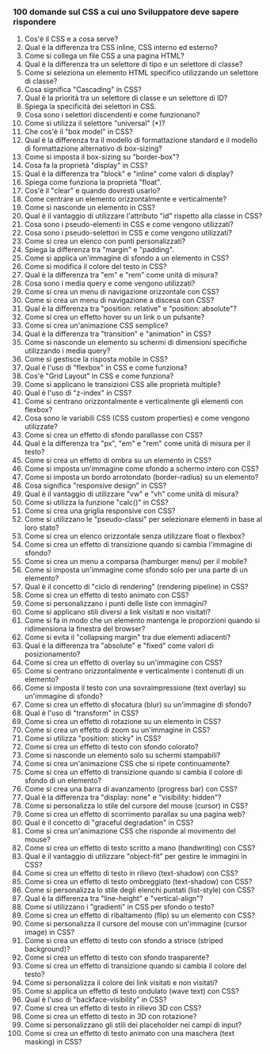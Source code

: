 ### 100 domande sul CSS a cui uno Sviluppatore deve sapere rispondere

1. Cos'è il CSS e a cosa serve?
2. Qual è la differenza tra CSS inline, CSS interno ed esterno?
3. Come si collega un file CSS a una pagina HTML?
4. Qual è la differenza tra un selettore di tipo e un selettore di classe?
5. Come si seleziona un elemento HTML specifico utilizzando un selettore di classe?
6. Cosa significa "Cascading" in CSS?
7. Qual è la priorità tra un selettore di classe e un selettore di ID?
8. Spiega la specificità dei selettori in CSS.
9. Cosa sono i selettori discendenti e come funzionano?
10. Come si utilizza il selettore "universal" (\*)?
11. Che cos'è il "box model" in CSS?
12. Qual è la differenza tra il modello di formattazione standard e il modello di formattazione alternativo di box-sizing?
13. Come si imposta il box-sizing su "border-box"?
14. Cosa fa la proprietà "display" in CSS?
15. Qual è la differenza tra "block" e "inline" come valori di display?
16. Spiega come funziona la proprietà "float".
17. Cos'è il "clear" e quando dovresti usarlo?
18. Come centrare un elemento orizzontalmente e verticalmente?
19. Come si nasconde un elemento in CSS?
20. Qual è il vantaggio di utilizzare l'attributo "id" rispetto alla classe in CSS?
21. Cosa sono i pseudo-elementi in CSS e come vengono utilizzati?
22. Cosa sono i pseudo-selettori in CSS e come vengono utilizzati?
23. Come si crea un elenco con punti personalizzati?
24. Spiega la differenza tra "margin" e "padding".
25. Come si applica un'immagine di sfondo a un elemento in CSS?
26. Come si modifica il colore del testo in CSS?
27. Qual è la differenza tra "em" e "rem" come unità di misura?
28. Cosa sono i media query e come vengono utilizzati?
29. Come si crea un menu di navigazione orizzontale con CSS?
30. Come si crea un menu di navigazione a discesa con CSS?
31. Qual è la differenza tra "position: relative" e "position: absolute"?
32. Come si crea un effetto hover su un link o un pulsante?
33. Come si crea un'animazione CSS semplice?
34. Qual è la differenza tra "transition" e "animation" in CSS?
35. Come si nasconde un elemento su schermi di dimensioni specifiche utilizzando i media query?
36. Come si gestisce la risposta mobile in CSS?
37. Qual è l'uso di "flexbox" in CSS e come funziona?
38. Cos'è "Grid Layout" in CSS e come funziona?
39. Come si applicano le transizioni CSS alle proprietà multiple?
40. Qual è l'uso di "z-index" in CSS?
41. Come si centrano orizzontalmente e verticalmente gli elementi con flexbox?
42. Cosa sono le variabili CSS (CSS custom properties) e come vengono utilizzate?
43. Come si crea un effetto di sfondo parallasse con CSS?
44. Qual è la differenza tra "px", "em" e "rem" come unità di misura per il testo?
45. Come si crea un effetto di ombra su un elemento in CSS?
46. Come si imposta un'immagine come sfondo a schermo intero con CSS?
47. Come si imposta un bordo arrotondato (border-radius) su un elemento?
48. Cosa significa "responsive design" in CSS?
49. Qual è il vantaggio di utilizzare "vw" e "vh" come unità di misura?
50. Come si utilizza la funzione "calc()" in CSS?
51. Come si crea una griglia responsive con CSS?
52. Come si utilizzano le "pseudo-classi" per selezionare elementi in base al loro stato?
53. Come si crea un elenco orizzontale senza utilizzare float o flexbox?
54. Come si crea un effetto di transizione quando si cambia l'immagine di sfondo?
55. Come si crea un menu a comparsa (hamburger menu) per il mobile?
56. Come si imposta un'immagine come sfondo solo per una parte di un elemento?
57. Qual è il concetto di "ciclo di rendering" (rendering pipeline) in CSS?
58. Come si crea un effetto di testo animato con CSS?
59. Come si personalizzano i punti delle liste con immagini?
60. Come si applicano stili diversi a link visitati e non visitati?
61. Come si fa in modo che un elemento mantenga le proporzioni quando si ridimensiona la finestra del browser?
62. Come si evita il "collapsing margin" tra due elementi adiacenti?
63. Qual è la differenza tra "absolute" e "fixed" come valori di posizionamento?
64. Come si crea un effetto di overlay su un'immagine con CSS?
65. Come si centrano orizzontalmente e verticalmente i contenuti di un elemento?
66. Come si imposta il testo con una sovraimpressione (text overlay) su un'immagine di sfondo?
67. Come si crea un effetto di sfocatura (blur) su un'immagine di sfondo?
68. Qual è l'uso di "transform" in CSS?
69. Come si crea un effetto di rotazione su un elemento in CSS?
70. Come si crea un effetto di zoom su un'immagine in CSS?
71. Come si utilizza "position: sticky" in CSS?
72. Come si crea un effetto di testo con sfondo colorato?
73. Come si nasconde un elemento solo su schermi stampabili?
74. Come si crea un'animazione CSS che si ripete continuamente?
75. Come si crea un effetto di transizione quando si cambia il colore di sfondo di un elemento?
76. Come si crea una barra di avanzamento (progress bar) con CSS?
77. Qual è la differenza tra "display: none" e "visibility: hidden"?
78. Come si personalizza lo stile del cursore del mouse (cursor) in CSS?
79. Come si crea un effetto di scorrimento parallax su una pagina web?
80. Qual è il concetto di "graceful degradation" in CSS?
81. Come si crea un'animazione CSS che risponde al movimento del mouse?
82. Come si crea un effetto di testo scritto a mano (handwriting) con CSS?
83. Qual è il vantaggio di utilizzare "object-fit" per gestire le immagini in CSS?
84. Come si crea un effetto di testo in rilievo (text-shadow) con CSS?
85. Come si crea un effetto di testo ombreggiato (text-shadow) con CSS?
86. Come si personalizza lo stile degli elenchi puntati (list-style) con CSS?
87. Qual è la differenza tra "line-height" e "vertical-align"?
88. Come si utilizzano i "gradienti" in CSS per sfondo o testo?
89. Come si crea un effetto di ribaltamento (flip) su un elemento con CSS?
90. Come si personalizza il cursore del mouse con un'immagine (cursor image) in CSS?
91. Come si crea un effetto di testo con sfondo a strisce (striped background)?
92. Come si crea un effetto di testo con sfondo trasparente?
93. Come si crea un effetto di transizione quando si cambia il colore del testo?
94. Come si personalizza il colore dei link visitati e non visitati?
95. Come si applica un effetto di testo ondulato (wave text) con CSS?
96. Qual è l'uso di "backface-visibility" in CSS?
97. Come si crea un effetto di testo in rilievo 3D con CSS?
98. Come si crea un effetto di testo in 3D con rotazione?
99. Come si personalizzano gli stili dei placeholder nei campi di input?
100. Come si crea un effetto di testo animato con una maschera (text masking) in CSS?
